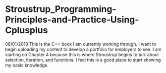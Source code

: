 # Stroustrup_Programming-Principles-and-Practice-Using-Cplusplus

08/01/2018
This is the C++ book I am currently working through.  I want to begin uploading my content to develop a portfolio for employers to see. I am starting on Chapter 4 because this is where Stroustrup begins to talk about selection, iteration, and functions. I feel this is a good place to start showing my basic knowledge.
